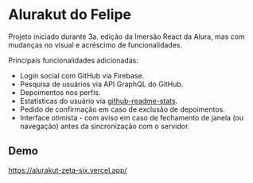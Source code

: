 # Alurakut do Felipe
Projeto iniciado durante 3a. edição da Imersão React da Alura, mas com mudanças no visual e acréscimo de funcionalidades.

Principais funcionalidades adicionadas:
 - Login social com GitHub via Firebase.
 - Pesquisa de usuários via API GraphQL do GitHub.
 - Depoimentos nos perfis.
 - Estatísticas do usuário via [github-readme-stats](https://github.com/anuraghazra/github-readme-stats).
 - Pedido de confirmação em caso de exclusão de depoimentos.
 - Interface otimista - com aviso em caso de fechamento de janela (ou navegação) antes da sincronização com o servidor.

## Demo
https://alurakut-zeta-six.vercel.app/
